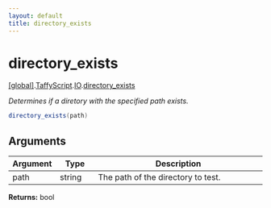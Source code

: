 ```yaml
---
layout: default
title: directory_exists
---
```


# directory_exists

[\[global\]]({{site.baseurl}}/docs/).[TaffyScript]({{site.baseurl}}/docs/TaffyScript/).[IO]({{site.baseurl}}/docs/TaffyScript/IO/).[directory_exists]({{site.baseurl}}/docs/TaffyScript/IO/directory_exists/)

_Determines if a diretory with the specified path exists._

```cs
directory_exists(path)
```

## Arguments

<table>
  <col width="15%">
  <col width="15%">
  <thead>
    <tr>
      <th>Argument</th>
      <th>Type</th>
      <th>Description</th>
    </tr>
  </thead>
  <tbody>
    <tr>
      <td>path</td>
      <td>string</td>
      <td>The path of the directory to test.</td>
    </tr>
  </tbody>
</table>

**Returns:** bool
